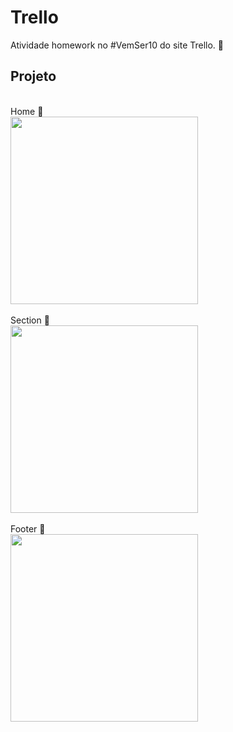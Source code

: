 # Trello

Atividade homework no #VemSer10 do site Trello. 💙

## Projeto


<br>
Home 📌 <br>
<img height="300px" src="https://camo.githubusercontent.com/2103a1a29bd28b2b89355fb0574d8379384d4ff27074d25900cc4c0c8aa055e4/68747470733a2f2f692e696d6775722e636f6d2f764738394369362e706e67"> <br>
<br>
Section 📌 <br>
<img height="300px" src="https://camo.githubusercontent.com/d6dc04c22d7da858b8dfd6a8aba86e7a282461452441f03d824f27163c412df8/68747470733a2f2f692e696d6775722e636f6d2f34774d33374b792e706e67"> <br>
<br>
Footer 📌 <br>
<img height="300px" src="https://camo.githubusercontent.com/825aff6943a9bf763ba49b76921b9b608e1255cfc0dc789a168b4aeba0d2f6a2/68747470733a2f2f692e696d6775722e636f6d2f475852463279742e706e67">

